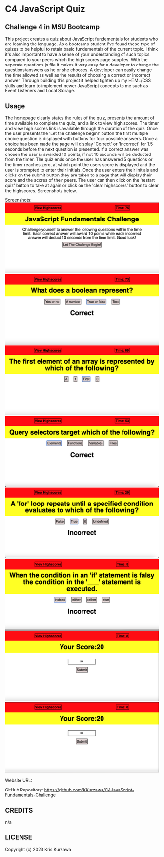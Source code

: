 # C4 JavaScript Quiz

## Challenge 4 in MSU Bootcamp

This project creates a quiz about JavaScript fundementals for students who are learning the language. As a bootcamp student I've found these type of quizes to be helpful to retain basic fundementals of the current topic. I think it's also important to have a sense of your understanding of such topics compared to your peers which the high scores page supplies. With the seperate questions.js file it makes it very easy for a developer to change the questions/answers as he or she chooses. A developer can easily change the time allowed as well as the results of choosing a correct or incorrect answer. Through building this project it helped tighten up my HTML/CSS skills and learn to implement newer JavaScript concepts to me such as Event Listeners and Local Storage.

## Usage

The homepage clearly states the rules of the quiz, presents the amount of time available to complete the quiz, and a link to view high scores. The timer and view high scores link is available through the duration of the quiz. Once the user presents the 'Let the challenge begin!' button the first multiple choice question is displayed with buttons for four possible answers. Once a choice has been made the page will display 'Correct' or 'Incorrect' for 1.5 seconds before the next question is presented. If a correct answer was chosen the user is awarded 10 points, if not 10 seconds will be deducted from the timer. The quiz ends once the user has answered 5 questions or the timer reaches zero, at which point the users score is displayed and the user is prompted to enter their initials. Once the user enters their initials and clicks on the submit button they are taken to a page that will display their score and the scores of their peers. The user can then click on the 'restart quiz' button to take at again or click on the 'clear highscores' button to clear the highscores. Screenshots below.

Screenshots:
![Homepage](https://github.com/KKurzawa/C4JavaScript-Fundamentals-Challenge/blob/main/assets/images/img1.png)
![Question1](https://github.com/KKurzawa/C4JavaScript-Fundamentals-Challenge/blob/main/assets/images/img2.png)
![Question2](https://github.com/KKurzawa/C4JavaScript-Fundamentals-Challenge/blob/main/assets/images/img3.png)
![Question3](https://github.com/KKurzawa/C4JavaScript-Fundamentals-Challenge/blob/main/assets/images/img4.png)
![Question4](https://github.com/KKurzawa/C4JavaScript-Fundamentals-Challenge/blob/main/assets/images/img5.png)
![Question5](https://github.com/KKurzawa/C4JavaScript-Fundamentals-Challenge/blob/main/assets/images/img6.png)
![EndQuiz](https://github.com/KKurzawa/C4JavaScript-Fundamentals-Challenge/blob/main/assets/images/img7.png)
![Highscores](https://github.com/KKurzawa/C4JavaScript-Fundamentals-Challenge/blob/main/assets/images/img7.png)

Website URL:

GitHub Repository: https://github.com/KKurzawa/C4JavaScript-Fundamentals-Challenge

## CREDITS

n/a

## LICENSE

Copyright (c) 2023 Kris Kurzawa
